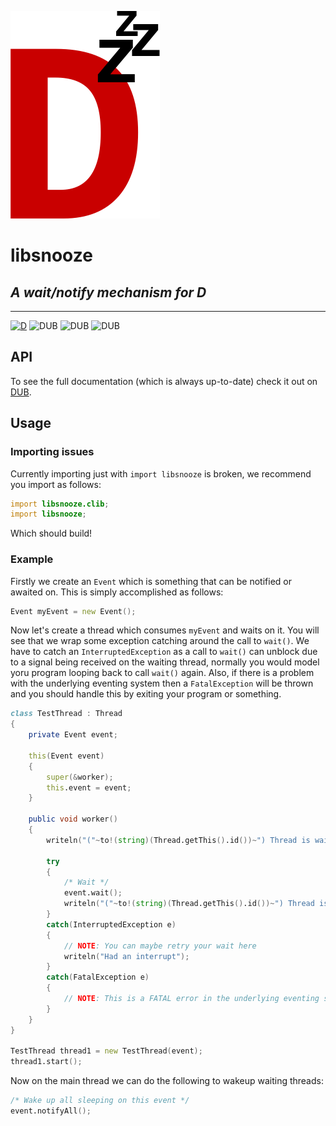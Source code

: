 ![](branding/logo.png)

# libsnooze
## _A wait/notify mechanism for D_

---

[![D](https://github.com/deavmi/libsnooze/actions/workflows/d.yml/badge.svg)](https://github.com/deavmi/libsnooze/actions/workflows/d.yml) ![DUB](https://img.shields.io/dub/v/libsnooze?color=%23c10000ff%20&style=flat-square) ![DUB](https://img.shields.io/dub/dt/libsnooze?style=flat-square) ![DUB](https://img.shields.io/dub/l/libsnooze?style=flat-square)

## API

To see the full documentation (which is always up-to-date) check it out on [DUB](https://libsnooze.dpldocs.info/).

## Usage

### Importing issues

Currently importing just with `import libsnooze` is broken, we recommend you import as follows:

```d
import libsnooze.clib;
import libsnooze;
```

Which should build!

### Example

Firstly we create an `Event` which is something that can be notified or awaited on. This is simply accomplished as follows:

```d
Event myEvent = new Event();
```

Now let's create a thread which consumes `myEvent` and waits on it. You will see that we wrap some exception catching around the call to `wait()`. We have to catch an `InterruptedException` as a call to `wait()` can unblock due to a signal being received on the waiting thread, normally you would model yoru program looping back to call `wait()` again. Also, if there is a problem with the underlying eventing system then a `FatalException` will be thrown and you should handle this by exiting your program or something.

```d
class TestThread : Thread
{
    private Event event;

    this(Event event)
    {
        super(&worker);
        this.event = event;
    }

    public void worker()
    {
        writeln("("~to!(string)(Thread.getThis().id())~") Thread is waiting...");

        try
        {
            /* Wait */
            event.wait();
            writeln("("~to!(string)(Thread.getThis().id())~") Thread is waiting... [done]");
        }
        catch(InterruptedException e)
        {
            // NOTE: You can maybe retry your wait here
            writeln("Had an interrupt");
        }
        catch(FatalException e)
        {
            // NOTE: This is a FATAL error in the underlying eventing system, do not continue
        }
    }
}

TestThread thread1 = new TestThread(event);
thread1.start();
```

Now on the main thread we can do the following to wakeup waiting threads:

```d
/* Wake up all sleeping on this event */
event.notifyAll();
```
